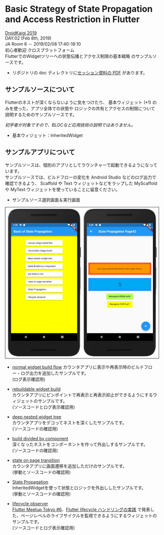 # Basic Strategy of State Propagation and Access Restriction in Flutter

[DroidKaigi 2019](https://droidkaigi.jp/2019/timetable/70887)  
DAY.02 (Feb 8th, 2019)  
JA Room 6 － 2019/02/08 17:40-18:10  
初心者歓迎 クロスプラットフォーム  
FlutterでのWidgetツリーへの状態伝播とアクセス制限の基本戦略 のサンプルソースです。

- リポジトリの doc ディレクトリに[セッション資料の PDF](doc/basic_strategy_of_state_propagation_in_Flutter.pdf) があります。


## サンプルソースについて

Flutterのネストが深くならないように気をつけたり、
基本ウィジェット (*1) のみを使った、アプリ全体での状態や
ロジックの共有とアクセスの制限について説明するためのサンプルソースです。

_初学者が対象ですので、BLOCなど応用技術の説明ではありません。_
- 基本ウィジェット：InheritedWidget

## サンプルアプリについて

サンプルソースは、個別のアプリとしてラウンチャーで起動できるようになっています。  
サンプルソースでは、ビルドフローの変化を Android Studio などのログ出力で確認できるよう、
Scaffold や Text ウィジェットなどをラップした MyScaffold や MyText ウィジェットを使っていることに留意ください。

- サンプルソース選択画面＆実行画面  
<img src="doc/sample_app_image.png" width="600px" border="1" />

- [normal widget build flow](https://github.com/cch-robo/basic_strategy_of_state_propagation_in_Flutter/blob/master/lib/src/normal_widget_build_flow.dart)
カウンタアプリに表示や再表示時のビルドフロー・ログ出力を追加したサンプルです。  
(ログ表示確認用)

- [rebuildable widget build](https://github.com/cch-robo/basic_strategy_of_state_propagation_in_Flutter/blob/master/lib/src/rebuildable_widget_build.dart)  
カウンタアプリにピンポイントで再表示と再表示抑止ができるようにするウィジェットのサンプルです。  
(ソースコードとログ表示確認用)

- [deep nested widget tree](https://github.com/cch-robo/basic_strategy_of_state_propagation_in_Flutter/blob/master/lib/src/deep_nested_widget_tree.dart)  
カウンタアプリをデコってネストを深くしたサンプルです。  
(ソースコードの確認用)

- [build divided by component](https://github.com/cch-robo/basic_strategy_of_state_propagation_in_Flutter/blob/master/lib/src/build_divided_by_component.dart)  
深くなったネストをコンポーネントを作って外出しするサンプルです。  
(ソースコードの確認用)

- [state on page transition](https://github.com/cch-robo/basic_strategy_of_state_propagation_in_Flutter/blob/master/lib/src/state_on_page_transition.dart)  
カウンタアプリに画面遷移を追加しただけのサンプルです。  
(挙動とソースコードの確認用)

- [State Propagation](https://github.com/cch-robo/basic_strategy_of_state_propagation_in_Flutter/blob/master/lib/src/strategy_of_state_propagation.dart)  
InheritedWidgetを使って状態とロジックを外出ししたサンプルです。  
(挙動とソースコードの確認用)

- [lifecycle observer](https://github.com/cch-robo/basic_strategy_of_state_propagation_in_Flutter/blob/master/lib/src/lifecycle_observer.dart)  
[Flutter Meetup Tokyo #6](https://flutter-jp.connpass.com/event/105834/)、[Flutter lifecycle ハンドリングの実践](https://docs.google.com/presentation/d/1grxIVw8WmE1LmFKo9Bx8QHuDjJKSL2BBFfvzKwiUuqk/edit) で発表した、ページレベルのライフサイクルを監視できるようにするウィジェットのサンプルです。  
(ソースコードとログ表示確認用)


